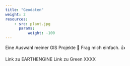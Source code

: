 ```yaml
---
title: "Geodaten"
weight: 2
resources:
    - src: plant.jpg
      params:
          weight: -100
---
```


Eine Auswahl meiner GIS Projekte 💪
Frag mich einfach. 👍

Link zu EARTHENGINE
Link zu Green XXXX

